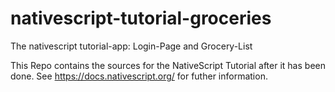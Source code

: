 # nativescript-tutorial-groceries
The nativescript tutorial-app: Login-Page and Grocery-List

This Repo contains the sources for the NativeScript Tutorial after it has been done. See https://docs.nativescript.org/ for futher information.
